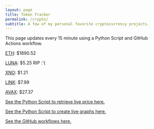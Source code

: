 ```yaml
---
layout: page
title: Token Tracker
permalink: /crypto/
subtitle: A few of my personal favorite cryptocurrency projects.
---
```


 This page updates every 15 minute using a Python Script and GitHub Actions workflow.


<!--BEGINCRYPTOINPUT-->
[ETH](https://smfxfc.github.io/crypto/eth.html): $1890.52

[LUNA](https://smfxfc.github.io/crypto/luna.html): $5.25 RIP :'(

[XNO](https://smfxfc.github.io/crypto/xno.html): $1.21

[LINK](https://smfxfc.github.io/crypto/link.html): $7.99

[AVAX](https://smfxfc.github.io/crypto/avax.html): $27.37

<!--ENDCRYPTOINPUT-->
 
 
[See the Python Script to retrieve live price here.](https://github.com/smfxfc/smfxfc.github.io/blob/master/src/get_cryptos.py)

[See the Python Script to create live graphs here.](https://github.com/smfxfc/smfxfc.github.io/blob/master/src/graph_crypto.py)

[See the GitHub workflows here.](https://github.com/smfxfc/smfxfc.github.io/blob/master/.github/workflows/)

